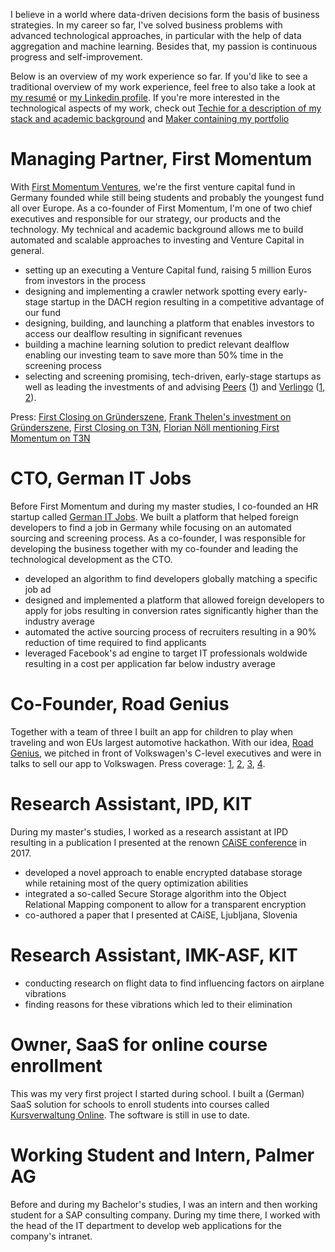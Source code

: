 <!--
.. title: Work Experience
.. slug: founder
.. date: 2020-02-25 11:03:11 UTC+01:00
.. tags: 
.. category: 
.. link: 
.. description: 
.. type: text
-->

I believe in a world where data-driven decisions form the basis of business strategies.
In my career so far,
I've solved business problems with advanced technological approaches,
in particular with the help of data aggregation and machine learning.
Besides that, my passion is continuous progress and self-improvement. 

Below is an overview of my work experience so far.
If you'd like to see a traditional overview of my work experience,
feel free to also take a look at [my resumé](https://github.com/lorey/resume) or [my Linkedin profile](https://www.linkedin.com/in/karllorey).
If you're more interested in the technological aspects of my work, check out [Techie for a description of my stack and academic background](/techie) and [Maker containing my portfolio](/portfolio)

# Managing Partner, First Momentum
With [First Momentum Ventures](http://firstmomentum.vc), we're the first venture capital fund in Germany founded while still being students and probably the youngest fund all over Europe.
As a co-founder of First Momentum, I'm one of two chief executives and responsible for our strategy, our products and the technology. 
My technical and academic background allows me to build automated and scalable approaches to investing and Venture Capital in general.

- setting up an executing a Venture Capital fund, raising 5 million Euros from investors in the process
- designing and implementing a crawler network spotting every early-stage startup in the DACH region resulting in a competitive advantage of our fund
- designing, building, and launching a platform that enables investors to access our dealflow resulting in significant revenues
- building a machine learning solution to predict relevant dealflow enabling our investing team to save more than 50% time in the screening process
- selecting and screening promising, tech-driven, early-stage startups as well as leading the investments of and advising [Peers](https://www.peers-solutions.com/) ([1](https://medium.com/first-momentum-ventures/first-momentum-ventures-is-backing-peers-492a11ce4314)) and [Verlingo](https://www.verlingo.de/) ([1](https://gruender.wiwo.de/verlingo-auftakt-fuer-die-arbeitszeugnis-analysten/), [2](https://medium.com/first-momentum-ventures/transforming-digital-recruiting-why-we-are-backing-the-startup-verlingo-386dfb9fa664)).

Press: 
[First Closing on Gründerszene](https://www.gruenderszene.de/business/kit-first-momentum-ventures-studi-vc), 
[Frank Thelen's investment on Gründerszene](https://www.gruenderszene.de/business/frank-thelen-first-momentum),
[First Closing on T3N](https://t3n.de/news/studenten-startups-fonds-1088286/), 
[Florian Nöll mentioning First Momentum on T3N](https://t3n.de/news/gruenderunis-deutsches-stanford-1246203/)

# CTO, German IT Jobs
Before First Momentum and during my master studies, I co-founded an HR startup called [German IT Jobs](http://germanitjobs.com).
We built a platform that helped foreign developers to find a job in Germany while focusing on an automated sourcing and screening process.
As a co-founder, I was responsible for developing the business together with my co-founder and leading the technological development as the CTO.

- developed an algorithm to find developers globally matching a specific job ad
- designed and implemented a platform that allowed foreign developers to apply for jobs resulting in conversion rates significantly higher than the industry average
- automated the active sourcing process of recruiters resulting in a 90% reduction of time required to find applicants
- leveraged Facebook's ad engine to target IT professionals woldwide resulting in a cost per application far below industry average

# Co-Founder, Road Genius
Together with a team of three I built an app for children to play when traveling and won EUs largest automotive hackathon.
With our idea, [Road Genius](http://roadgenius.de), we pitched in front of Volkswagen's C-level executives and were in talks to sell our app to Volkswagen.
Press coverage: 
[1](https://www.cebit.de/en/news-trends/news/vw-hackathon-the-winner-is--1592),
[2](http://www.automotiveit.eu/vw-hackathon-road-genius-triumphieren/news/id-0049270),
[3](https://www.computerwoche.de/a/die-gewinner-des-vw-programmierwettbewerbs,3096127),
[4](https://www.youtube.com/watch?v=1YpsJsB6Hwg).

# Research Assistant, IPD, KIT
During my master's studies, I worked as a research assistant at IPD resulting in a publication I presented at the renown [CAiSE conference](https://www.resurchify.com/conference_ranking_details.php?id=117) in 2017.

- developed a novel approach to enable encrypted database storage while retaining most of the query optimization abilities
- integrated a so-called Secure Storage algorithm into the Object Relational Mapping component to allow for a transparent encryption
- co-authored a paper that I presented at CAiSE, Ljubljana, Slovenia

# Research Assistant, IMK-ASF, KIT
- conducting research on flight data to find influencing factors on airplane vibrations
- finding reasons for these vibrations which led to their elimination 

# Owner, SaaS for online course enrollment
This was my very first project I started during school. 
I built a (German) SaaS solution for schools to enroll students into courses called [Kursverwaltung Online](http://kursverwaltungonline.de).
The software is still in use to date.

# Working Student and Intern, Palmer AG
Before and during my Bachelor's studies, I was an intern and then working student for a SAP consulting company.
During my time there, I worked with the head of the IT department to develop web applications for the company's intranet.